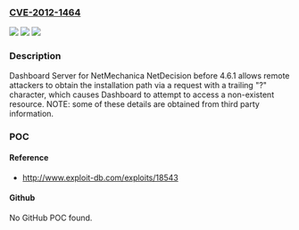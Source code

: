 ### [CVE-2012-1464](https://cve.mitre.org/cgi-bin/cvename.cgi?name=CVE-2012-1464)
![](https://img.shields.io/static/v1?label=Product&message=n%2Fa&color=blue)
![](https://img.shields.io/static/v1?label=Version&message=n%2Fa&color=blue)
![](https://img.shields.io/static/v1?label=Vulnerability&message=n%2Fa&color=brighgreen)

### Description

Dashboard Server for NetMechanica NetDecision before 4.6.1 allows remote attackers to obtain the installation path via a request with a trailing "?" character, which causes Dashboard to attempt to access a non-existent resource.  NOTE: some of these details are obtained from third party information.

### POC

#### Reference
- http://www.exploit-db.com/exploits/18543

#### Github
No GitHub POC found.

